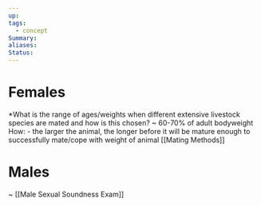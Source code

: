 ```yaml
---
up: 
tags:
  - concept
Summary: 
aliases: 
Status:
---
```

# Females
*What is the range of ages/weights when different extensive livestock species are mated and how is this chosen?
~
60-70% of adult bodyweight 
How: - the larger the animal, the longer before it will be mature enough to successfully mate/cope with weight of animal [[Mating Methods]]

# Males
~
[[Male Sexual Soundness Exam]]